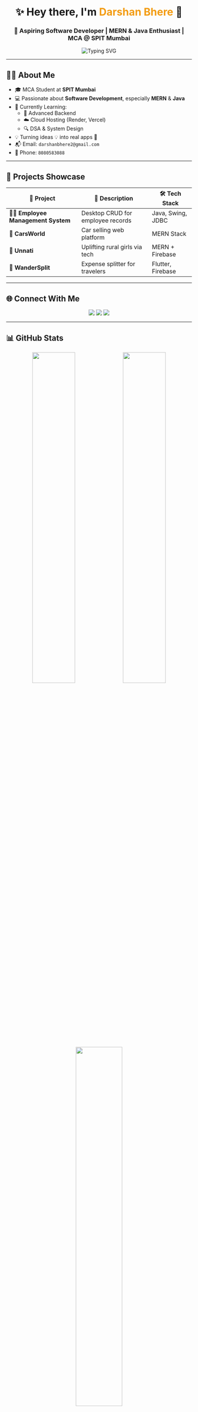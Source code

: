 <!-- HEADER -->
<h1 align="center">✨ Hey there, I'm <span style="color:#f39c12;">Darshan Bhere</span> 👋</h1>
<h3 align="center">🚀 Aspiring Software Developer | MERN & Java Enthusiast | MCA @ SPIT Mumbai</h3>

<!-- TYPING ANIMATION -->
<p align="center">
  <img src="https://readme-typing-svg.demolab.com?font=Fira+Code&size=22&duration=2000&pause=1000&color=F7F7F7&center=true&vCenter=true&multiline=true&width=1000&lines=👨‍💻+Full+Stack+Developer+with+MERN+Expertise;☕+Java+Enthusiast+%7C+DSA+Explorer;🚀+Building+Real+World+Solutions;📬+Let's+Connect+%26+Collaborate!" alt="Typing SVG" />
</p>


---

## 🧑‍💻 About Me

- 🎓 MCA Student at **SPIT Mumbai**
- 💻 Passionate about **Software Development**, especially **MERN** & **Java**
- 🌱 Currently Learning:
  - 🚀 Advanced Backend
  - ☁️ Cloud Hosting (Render, Vercel)
  - 🔍 DSA & System Design
- 💡 Turning ideas 💡 into real apps 🚀
- 📬 Email: `darshanbhere2@gmail.com`
- 📱 Phone: `8080583088`

---

## 🚀 Projects Showcase

| 🚧 Project | 📄 Description | 🛠️ Tech Stack |
|-----------|----------------|----------------|
| 🧑‍💼 **Employee Management System** | Desktop CRUD for employee records | Java, Swing, JDBC |
| 🚗 **CarsWorld** | Car selling web platform | MERN Stack |
| 🌾 **Unnati** | Uplifting rural girls via tech | MERN + Firebase |
| 🧳 **WanderSplit** | Expense splitter for travelers | Flutter, Firebase |

---

## 🌐 Connect With Me

<p align="center">
  <a href="mailto:darshanbhere2@gmail.com"><img src="https://img.shields.io/badge/Gmail-D14836?style=for-the-badge&logo=gmail&logoColor=white"/></a>
  <a href="https://www.linkedin.com/in/darshan-bhere-b69a14260/" target="_blank"><img src="https://img.shields.io/badge/LinkedIn-0A66C2?style=for-the-badge&logo=linkedin&logoColor=white"/></a>
  <a href="https://leetcode.com/u/darshanbhere_7/"><img src="https://img.shields.io/badge/LeetCode-FFA116?style=for-the-badge&logo=leetcode&logoColor=black" /></a>
</p>

---

## 📊 GitHub Stats

<p align="center">
  <img src="https://github-readme-stats.vercel.app/api?username=darshanbhere7&show_icons=true&theme=tokyonight&border_radius=10&custom_title=Darshan's GitHub Stats" width="48%" />
  <img src="https://github-readme-streak-stats.herokuapp.com?user=darshanbhere7&theme=tokyonight&border_radius=10" width="48%" />
</p>

<p align="center">
  <img src="https://github-readme-stats.vercel.app/api/top-langs/?username=darshanbhere7&layout=compact&theme=tokyonight&langs_count=8" width="50%" />
</p>

---

## 🛠️ Languages & Tools

<p align="center">
  <img src="https://img.shields.io/badge/Java-ED8B00?style=for-the-badge&logo=java&logoColor=white"/>
  <img src="https://img.shields.io/badge/MongoDB-4EA94B?style=for-the-badge&logo=mongodb&logoColor=white"/>
  <img src="https://img.shields.io/badge/Express.js-000000?style=for-the-badge&logo=express&logoColor=white"/>
  <img src="https://img.shields.io/badge/React-61DAFB?style=for-the-badge&logo=react&logoColor=black"/>
  <img src="https://img.shields.io/badge/Node.js-339933?style=for-the-badge&logo=node.js&logoColor=white"/>
  <img src="https://img.shields.io/badge/Firebase-ffca28?style=for-the-badge&logo=firebase&logoColor=black"/>
  <img src="https://img.shields.io/badge/Flutter-02569B?style=for-the-badge&logo=flutter&logoColor=white"/>
  <img src="https://img.shields.io/badge/Git-F05032?style=for-the-badge&logo=git&logoColor=white"/>
</p>

---

<p align="center">
  <img src="https://capsule-render.vercel.app/api?type=waving&color=gradient&height=100&section=footer"/>
  <b>✨ Thanks for visiting! Let’s build something amazing together! 💥</b>
</p>
